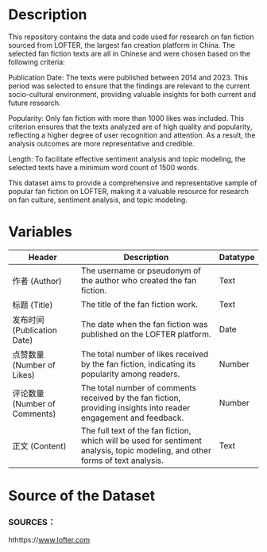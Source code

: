 # Description                                                                                                                            
This repository contains the data and code used for research on fan fiction sourced from LOFTER, the largest fan creation platform in China. The selected fan fiction texts are all in Chinese and were chosen based on the following criteria:

Publication Date: The texts were published between 2014 and 2023. This period was selected to ensure that the findings are relevant to the current socio-cultural environment, providing valuable insights for both current and future research.

Popularity: Only fan fiction with more than 1000 likes was included. This criterion ensures that the texts analyzed are of high quality and popularity, reflecting a higher degree of user recognition and attention. As a result, the analysis outcomes are more representative and credible.

Length: To facilitate effective sentiment analysis and topic modeling, the selected texts have a minimum word count of 1500 words.

This dataset aims to provide a comprehensive and representative sample of popular fan fiction on LOFTER, making it a valuable resource for research on fan culture, sentiment analysis, and topic modeling.

# Variables
| Header                                  | Description                                                                                       | Datatype       |
|-----------------------------------------|---------------------------------------------------------------------------------------------------|----------------|
| 作者 (Author)                            | The username or pseudonym of the author who created the fan fiction.                               | Text           |
| 标题 (Title)                             | The title of the fan fiction work.                                                                 | Text           |
| 发布时间 (Publication Date)               | The date when the fan fiction was published on the LOFTER platform.                                | Date           |
| 点赞数量 (Number of Likes)                | The total number of likes received by the fan fiction, indicating its popularity among readers.     | Number         |
| 评论数量 (Number of Comments)            | The total number of comments received by the fan fiction, providing insights into reader engagement and feedback. | Number         |
| 正文 (Content)                           | The full text of the fan fiction, which will be used for sentiment analysis, topic modeling, and other forms of text analysis. | Text           |
#  Source of the Dataset
### SOURCES：
hthttps://www.lofter.com

